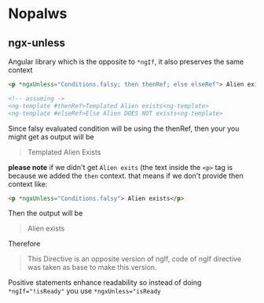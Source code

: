 # Nopalws

## ngx-unless

Angular library which is the opposite to `*ngIf`, it also preserves the same context

```html
<p *ngxUnless="Conditions.falsy; then thenRef; else elseRef"> Alien exists</p>

<!-- assuming ->
<ng-template #thenRef>Templated Alien exists<ng-template>
<ng-template #elseRef>Else Alien DOES NOT exists<ng-template>
```

Since falsy evaluated condition will be using the thenRef, then your you might get as output will be
> Templated Alien Exists

**please note** if we didn't get `Alien exits` (the text inside the `<p>` tag is because we added the `then` context. that means if we don't provide then context like:
```html
<p *ngxUnless="Conditions.falsy"> Alien exists</p>
```

Then the output will be
> Alien exists

Therefore
> This Directive is an opposite version of ngIf, code of ngIf directive was taken as base to make this version.


Positive statements enhance readability so instead of doing `*ngIf="!isReady"` you use `*ngxUnless="isReady`


